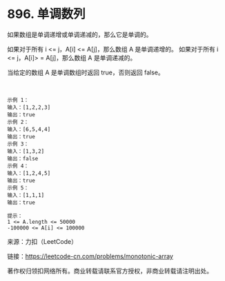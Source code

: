 # 896. 单调数列

如果数组是单调递增或单调递减的，那么它是单调的。

如果对于所有 i <= j，A[i] <= A[j]，那么数组 A 是单调递增的。 如果对于所有 i <= j，A[i]> = A[j]，那么数组 A 是单调递减的。

当给定的数组 A 是单调数组时返回 true，否则返回 false。

 
```
示例 1：
输入：[1,2,2,3]
输出：true
示例 2：
输入：[6,5,4,4]
输出：true
示例 3：
输入：[1,3,2]
输出：false
示例 4：
输入：[1,2,4,5]
输出：true
示例 5：
输入：[1,1,1]
输出：true

提示：
1 <= A.length <= 50000
-100000 <= A[i] <= 100000
```

来源：力扣（LeetCode）

链接：https://leetcode-cn.com/problems/monotonic-array

著作权归领扣网络所有。商业转载请联系官方授权，非商业转载请注明出处。
